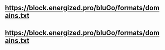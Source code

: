 ## https://block.energized.pro/bluGo/formats/domains.txt
## https://block.energized.pro/bluGo/formats/domains.txt

